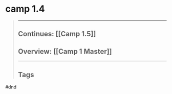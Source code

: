 # camp 1.4

> ______________________________________________________________________
>
> ## Continues: \[[Camp 1.5]\]
>
> ## Overview: \[[Camp 1 Master]\]
>
> ______________________________________________________________________
>
> ## Tags

#dnd
